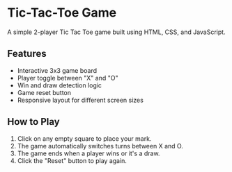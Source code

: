 # Tic-Tac-Toe Game

A simple 2-player Tic Tac Toe game built using HTML, CSS, and JavaScript.

## Features

- Interactive 3x3 game board
- Player toggle between "X" and "O"
- Win and draw detection logic
- Game reset button
- Responsive layout for different screen sizes

## How to Play

1. Click on any empty square to place your mark.
2. The game automatically switches turns between X and O.
3. The game ends when a player wins or it's a draw.
4. Click the "Reset" button to play again.

